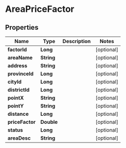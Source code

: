 

# AreaPriceFactor


## Properties

Name | Type | Description | Notes
------------ | ------------- | ------------- | -------------
**factorId** | **Long** |  |  [optional]
**areaName** | **String** |  |  [optional]
**address** | **String** |  |  [optional]
**provinceId** | **Long** |  |  [optional]
**cityId** | **Long** |  |  [optional]
**districtId** | **Long** |  |  [optional]
**pointX** | **String** |  |  [optional]
**pointY** | **String** |  |  [optional]
**distance** | **Long** |  |  [optional]
**priceFactor** | **Double** |  |  [optional]
**status** | **Long** |  |  [optional]
**areaDesc** | **String** |  |  [optional]



